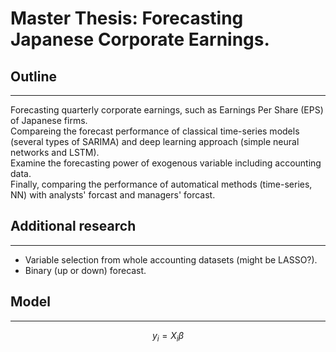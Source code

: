 # Master Thesis: Forecasting Japanese Corporate Earnings.

## Outline

---

Forecasting quarterly corporate earnings, such as Earnings Per Share (EPS) of Japanese firms.  
Compareing the forecast performance of classical time-series models (several types of SARIMA) and deep learning approach (simple neural networks and LSTM).  
Examine the forecasting power of exogenous variable including accounting data.  
Finally, comparing the performance of automatical methods (time-series, NN) with analysts' forcast and managers' forcast.

## Additional research

---

* Variable selection from whole accounting datasets (might be LASSO?).
* Binary (up or down) forecast.

## Model

---

$$
y_i = X_i \beta
$$
